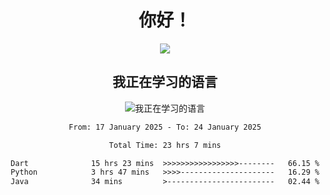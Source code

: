 <div align="center">
<h1>你好！</h1>
  
<a href="https://github.com/ikun0014">
    <img align="center" src="https://github-readme-stats-sigma-five.vercel.app/api?username=ikun0014&include_all_commits=true&show_icons=true&count_private=true&locale=cn&bg_color=0,EC6C6C,FFD479,FFFC79,73FA79,73FDFF,D783FF" />
  </a>
</div>

<div align="center">
<h2>我正在学习的语言</h2>
  
![我正在学习的语言](https://skillicons.dev/icons?i=python,nodejs,vue,html,dart)

</div>

<div align="center">
<!--START_SECTION:waka-->

```txt
From: 17 January 2025 - To: 24 January 2025

Total Time: 23 hrs 7 mins

Dart              15 hrs 23 mins  >>>>>>>>>>>>>>>>>--------   66.15 %
Python            3 hrs 47 mins   >>>>---------------------   16.29 %
Java              34 mins         >------------------------   02.44 %
```

<!--END_SECTION:waka-->

</div>
